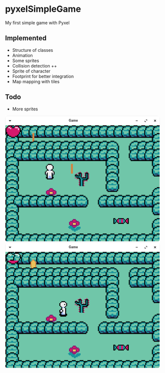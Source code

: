 # pyxelSimpleGame
My first simple game with Pyxel

## Implemented
* Structure of classes
* Animation
* Some sprites
* Collision detection ++
* Sprite of character
* Footprint for better integration
* Map mapping with tiles

## Todo
* More sprites

![Starting the game](Screenshot-01.png)
![Cactus damages the player](Screenshot-02.png)